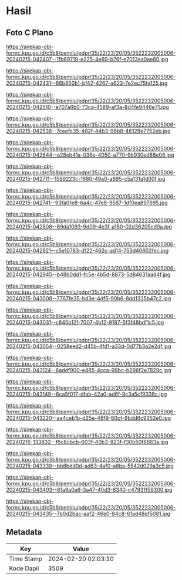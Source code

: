 # Hasil

## Foto C Plano

https://sirekap-obj-formc.kpu.go.id/c5b8/pemilu/pdpr/35/22/23/20/05/3522232005006-20240215-042407--1fb69719-e225-4e69-b76f-e7013ea0ae60.jpg

https://sirekap-obj-formc.kpu.go.id/c5b8/pemilu/pdpr/35/22/23/20/05/3522232005006-20240215-042431--66b850b1-bf42-4267-a623-7e2ec75fa125.jpg

https://sirekap-obj-formc.kpu.go.id/c5b8/pemilu/pdpr/35/22/23/20/05/3522232005006-20240215-042510--e707a6b0-73ca-4589-af3a-8d4fe9446e71.jpg

https://sirekap-obj-formc.kpu.go.id/c5b8/pemilu/pdpr/35/22/23/20/05/3522232005006-20240215-042536--7ceefc35-482f-44b3-96b8-46128e7752eb.jpg

https://sirekap-obj-formc.kpu.go.id/c5b8/pemilu/pdpr/35/22/23/20/05/3522232005006-20240215-042644--a28eb41a-036e-4050-a770-9b930ed88e06.jpg

https://sirekap-obj-formc.kpu.go.id/c5b8/pemilu/pdpr/35/22/23/20/05/3522232005006-20240215-042711--1589223c-1680-49a0-a895-c5a131a1d00f.jpg

https://sirekap-obj-formc.kpu.go.id/c5b8/pemilu/pdpr/35/22/23/20/05/3522232005006-20240215-042741--93fa01e8-6a4c-47e8-9587-1df0ea897995.jpg

https://sirekap-obj-formc.kpu.go.id/c5b8/pemilu/pdpr/35/22/23/20/05/3522232005006-20240215-042808--89da1093-9d09-4e3f-a180-02d36205cd0a.jpg

https://sirekap-obj-formc.kpu.go.id/c5b8/pemilu/pdpr/35/22/23/20/05/3522232005006-20240215-042921--c5e10763-df22-462c-ad14-753d40602fec.jpg

https://sirekap-obj-formc.kpu.go.id/c5b8/pemilu/pdpr/35/22/23/20/05/3522232005006-20240215-042945--b48b0dd1-fc5e-4b5d-8873-5d84631aad4f.jpg

https://sirekap-obj-formc.kpu.go.id/c5b8/pemilu/pdpr/35/22/23/20/05/3522232005006-20240215-043008--7767fe35-bd3e-4df5-90b6-8dd1335b47c2.jpg

https://sirekap-obj-formc.kpu.go.id/c5b8/pemilu/pdpr/35/22/23/20/05/3522232005006-20240215-043031--c845b12f-7007-4b12-9187-5f3f48bdf1c5.jpg

https://sirekap-obj-formc.kpu.go.id/c5b8/pemilu/pdpr/35/22/23/20/05/3522232005006-20240215-043054--0258eed2-d45b-4fd1-a33d-0d77b3a2e2df.jpg

https://sirekap-obj-formc.kpu.go.id/c5b8/pemilu/pdpr/35/22/23/20/05/3522232005006-20240215-043124--6addf900-e485-4cca-98bc-b296f2e7829c.jpg

https://sirekap-obj-formc.kpu.go.id/c5b8/pemilu/pdpr/35/22/23/20/05/3522232005006-20240215-043149--6ca5f017-dfab-42a0-ad6f-9c3a5c19338c.jpg

https://sirekap-obj-formc.kpu.go.id/c5b8/pemilu/pdpr/35/22/23/20/05/3522232005006-20240215-043220--aa4ceb1b-d25e-48f9-80cf-9bdd6c9352e0.jpg

https://sirekap-obj-formc.kpu.go.id/c5b8/pemilu/pdpr/35/22/23/20/05/3522232005006-20240216-133832--f6c8cbcb-603f-40b3-823f-f30b50f8663a.jpg

https://sirekap-obj-formc.kpu.go.id/c5b8/pemilu/pdpr/35/22/23/20/05/3522232005006-20240215-043339--bb8bdd0d-ad63-4af0-a6ba-5542d029a3c5.jpg

https://sirekap-obj-formc.kpu.go.id/c5b8/pemilu/pdpr/35/22/23/20/05/3522232005006-20240215-043403--81a9a0a6-3a47-40d3-8340-c47931f59300.jpg

https://sirekap-obj-formc.kpu.go.id/c5b8/pemilu/pdpr/35/22/23/20/05/3522232005006-20240215-043435--7b0d2bac-aaf2-46e0-84c8-61ad48ef5081.jpg


## Metadata

| Key        | Value               |
| ---------- | ------------------- |
| Time Stamp | 2024-02-20 02:03:10 |
| Kode Dapil | 3509                |



